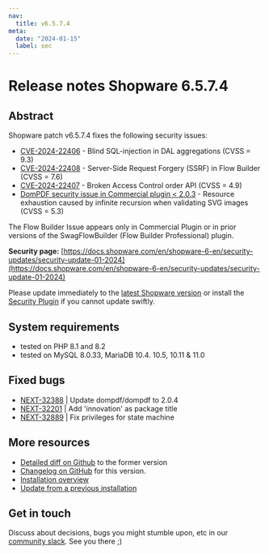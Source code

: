 ```yaml
---
nav:
  title: v6.5.7.4
meta:
  date: "2024-01-15"
  label: sec
---
```

# Release notes Shopware 6.5.7.4

## Abstract

Shopware patch v6.5.7.4 fixes the following security issues:

* [CVE-2024-22406](https://github.com/shopware/shopware/security/advisories/GHSA-qmp9-2xwj-m6m9) - Blind SQL-injection in DAL aggregations (CVSS = 9.3)
* [CVE-2024-22408](https://github.com/shopware/shopware/security/advisories/GHSA-3535-m8vh-vrmw) - Server-Side Request Forgery (SSRF) in Flow Builder (CVSS = 7.6)
* [CVE-2024-22407](https://github.com/shopware/shopware/security/advisories/GHSA-3867-jc5c-66qf) - Broken Access Control order API (CVSS = 4.9)
* [DomPDF security issue in Commercial plugin < 2.0.3](https://github.com/dompdf/dompdf/security/advisories/GHSA-3qx2-6f78-w2j2) - Resource exhaustion caused by infinite recursion when validating SVG images (CVSS = 5.3)

The Flow Builder Issue appears only in Commercial Plugin or in prior versions of the SwagFlowBuilder (Flow Builder Professional) plugin.

**Security page:**
[https://docs.shopware.com/en/shopware-6-en/security-updates/security-update-01-2024](https://docs.shopware.com/en/shopware-6-en/security-updates/security-update-01-2024)

Please update immediately to the [latest Shopware version](https://www.shopware.com/de/changelog/#release-6-5-7-4) or install the [Security Plugin](https://store.shopware.com/en/swag136939272659f/shopware-6-security-plugin.html) if you cannot update swiftly.

## System requirements

* tested on PHP 8.1 and 8.2
* tested on MySQL 8.0.33, MariaDB 10.4. 10.5, 10.11 & 11.0

## Fixed bugs

* [NEXT-32388](https://github.com/shopware/shopware/blob/v6.5.7.4/changelog/release-6-5-7-4/2023-12-14-update-dompdf-to-2-0-4.md) | Update dompdf/dompdf to 2.0.4
* [NEXT-32201](https://github.com/shopware/shopware/blob/v6.5.7.4/changelog/release-6-5-7-4/2023-14-12-add-new-innovation-area.md) | Add 'innovation' as package title
* [NEXT-32889](https://github.com/shopware/shopware/blob/v6.5.7.4/changelog/release-6-5-7-4/2024-01-05-fix-privileges-for-state-machine.md) | Fix privileges for state machine

## More resources

* [Detailed diff on Github](https://github.com/shopware/shopware/compare/v6.5.7.3...v6.5.7.4) to the former version
* [Changelog on GitHub](https://github.com/shopware/shopware/blob/v6.5.7.4/CHANGELOG.md) for this version.
* [Installation overview](https://developer.shopware.com/docs/guides/installation/)
* [Update from a previous installation](https://developer.shopware.com/docs/guides/installation/template.html#update-shopware)

## Get in touch

Discuss about decisions, bugs you might stumble upon, etc in our [community slack](https://slack.shopware.com). See you there ;)
